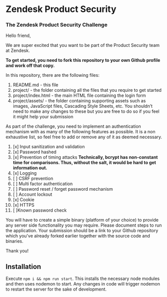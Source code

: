 # Zendesk Product Security
### The Zendesk Product Security Challenge

Hello friend,

We are super excited that you want to be part of the Product Security team at Zendesk.

**To get started, you need to fork this repository to your own Github profile and work off that copy.**

In this repository, there are the following files:
1. README.md - this file
2. project/ - the folder containing all the files that you require to get started
3. project/index.html - the main HTML file containing the login form
4. project/assets/ - the folder containing supporting assets such as images, JavaScript files, Cascading Style Sheets, etc. You shouldn’t need to make any changes to these but you are free to do so if you feel it might help your submission

As part of the challenge, you need to implement an authentication mechanism with as many of the following features as possible. It is a non exhaustive list, so feel free to add or remove any of it as deemed necessary.

1. [x] Input sanitization and validation
2. [x] Password hashed
3. [x] Prevention of timing attacks **Technically, bcrypt has non-constant time for comparisons. Thus, without the salt, it would be hard to get information out.**
4. [x] Logging
5. [ ] CSRF prevention
6. [ ] Multi factor authentication
7. [ ] Password reset / forget password mechanism
8. [ ] Account lockout
9. [x] Cookie
10. [x] HTTPS
11. [ ]Known password check

You will have to create a simple binary (platform of your choice) to provide any server side functionality you may require. Please document steps to run the application. Your submission should be a link to your Github repository which you've already forked earlier together with the source code and binaries.

Thank you!

## Installation
Execute `npm i && npm run start`. This installs the necessary node modules and then uses nodemon to start. Any changes in code will trigger nodemon to restart the server for the sake of development.